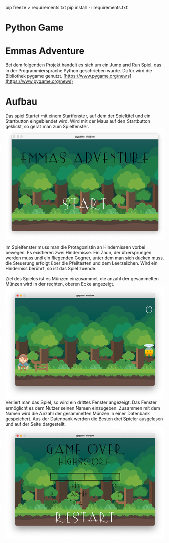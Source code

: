 pip freeze > requirements.txt
pip install -r requirements.txt

# Python Game 
# Emmas Adventure 

Bei dem folgenden Projekt handelt es sich um ein Jump and Run Spiel, das in der Programmiersprache Python geschrieben wurde. 
Dafür wird die Bibliothek pygame genutzt. [https://www.pygame.org/news](https://www.pygame.org/news)

# Aufbau
 
Das spiel Startet mit einem Startfenster, auf dem der Spieltitel und ein Startbutton eingeblendet wird.
Wird mit der Maus auf den Startbutton geklickt, so gerät man zum Spielfenster. 
![Startfenster](Images/ReadMeImages/StartFenster.png)

Im Spielfenster muss man die Protagonistin an Hindernissen vorbei bewegen.
Es existieren zwei Hindernisse.
Ein Zaun, der übersprungen werden muss und ein fliegenden Gegner, unter dem man sich ducken muss. 
die Steuerung erfolgt über die Pfeiltasten und dem Leerzeichen. Wird ein Hinderniss berührt, so ist das Spiel zuende. 

Ziel des Spieles ist es Münzen einzusammel, die anzahl der gesammelten Münzen wird in der rechten, oberen Ecke angezeigt. 
![Spielfenster](Images/ReadMeImages/SpielFenster.png)
Verliert man das Spiel, so wird ein drittes Fenster angezeigt. Das Fenster ermöglicht es dem Nutzer seinen Namen einzugeben. 
Zusammen mit dem Namen wird die Anzahl der gesammelten Münzen in einer Datenbank gespeichert. 
Aus der Datenbank werden die Besten drei Spieler ausgelesen und auf der Seite dargestellt.
![Endfenster](Images/ReadMeImages/EndFenster.png)

